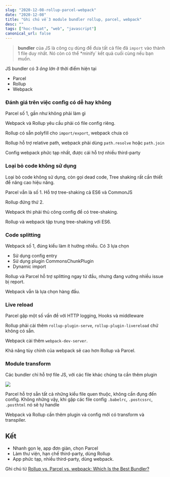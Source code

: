 ```yaml
---
slug: "2020-12-08-rollup-parcel-webpack"
date: "2020-12-08"
title: "Ghi chú về 3 module bundler rollup, parcel, webpack"
desc: ""
tags: ["hoc-thuat", "web", "javascript"]
canonical_url: false
---
```


>  **bundler** của JS là công cụ dùng để đưa tất cả file đã `import` vào thành 1 file duy nhất. Nó còn có thể *minify` kết quả cuối cùng nếu bạn muốn.

JS bundler có 3 *ông lớn* ở thời điểm hiện tại

- Parcel
- Rollup
- Webpack

### Đánh giá trên việc config có dễ hay không

Parcel số 1, gần như không phải làm gì

Webpack và Rollup yêu cầu phải có file config riêng.

Rollup có sẵn polyfill cho `import/export`, webpack chưa có

Rollup hỗ trợ relative path, webpack phải dùng `path.resolve` hoặc `path.join`

Config webpack phức tạp nhất, được cái hỗ trợ nhiều third-party

### Loại bỏ code không sử dụng

Loại bỏ code không sử dụng, còn gọi dead code, Tree shaking rất cần thiết để nâng cao hiệu năng.

Parcel vẫn là số 1. Hỗ trợ tree-shaking cả ES6 và CommonJS

Rollup đứng thứ 2.

Webpack thì phải thủ công config để có tree-shaking.

Rollup và webpack tập trung tree-shaking với ES6.

### Code splitting

Webpack số 1, đúng kiểu làm ít hưởng nhiều. Có 3 lựa chọn

- Sử dụng config entry
- Sử dụng plugin CommonsChunkPlugin
- Dynamic import

Rollup và Parcel hỗ trợ splitting ngay từ đầu, nhưng đang vướng nhiều issue bị report.

Webpack vẫn là lựa chọn hàng đầu.

### Live reload

Parcel gặp một số vấn đề với HTTP logging, Hooks và middleware

Rollup phải cài thêm `rollup-plugin-serve`, `rollup-plugin-livereload` chứ không có sẵn.

Webpack cài thêm `webpack-dev-server`.

Khả năng tùy chỉnh của webpack sẽ cao hơn Rollup và Parcel.

### Module transform

Các bundler chỉ hỗ trợ file JS, với các file khác chúng ta cần thêm plugin

![](https://miro.medium.com/max/300/1*fQYPJhmQuHA93GWcChKBTw.png)

Parcel hỗ trợ sẵn tất cả những kiểu file quen thuộc, không cần đụng đến config. Không những vậy, khi gặp các file config `.babelrc`, `.postcssrc`, `.posthtml` nó sẽ tự handle

Webpack và Rollup cần thêm plugin và config mới có transform và transpiler.

## Kết

- Nhanh gọn lẹ, app đơn giản, chọn Parcel
- Làm thư viện, hạn chế third-party, dùng Rollup
- App phức tạp, nhiều third-party, dùng webpack.



Ghi chú từ [Rollup vs. Parcel vs. webpack: Which Is the Best Bundler?](https://medium.com/better-programming/the-battle-of-bundlers-6333a4e3eda9)
